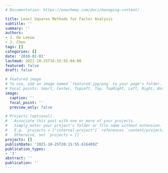 ```yaml
---
# Documentation: https://wowchemy.com/docs/managing-content/

title: Least Squares Methods for Factor Analysis
subtitle: ''
summary: ''
authors:
- J. De Leeuw
- J. Chen
tags: []
categories: []
date: '2010-01-01'
lastmod: 2021-10-25T16:15:55-04:00
featured: false
draft: false

# Featured image
# To use, add an image named `featured.jpg/png` to your page's folder.
# Focal points: Smart, Center, TopLeft, Top, TopRight, Left, Right, BottomLeft, Bottom, BottomRight.
image:
  caption: ''
  focal_point: ''
  preview_only: false

# Projects (optional).
#   Associate this post with one or more of your projects.
#   Simply enter your project's folder or file name without extension.
#   E.g. `projects = ["internal-project"]` references `content/project/deep-learning/index.md`.
#   Otherwise, set `projects = []`.
projects: []
publishDate: '2021-10-25T20:15:55.616409Z'
publication_types:
- '3'
abstract: ''
publication: ''
---
```

